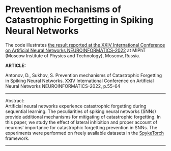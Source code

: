 # __Prevention mechanisms of Catastrophic Forgetting in Spiking Neural Networks__
The code illustrates [the result reported at the XXIV International Conference on Artificial Neural Networks NEUROINFORMATICS-2022](https://www.researchgate.net/publication/368316712_Prevention_mechanisms_of_Catastrophic_Forgetting_in_Spiking_Neural_Networks_in_Russian) at MIPhT (Moscow Institute of Physics and Technology), Moscow, Russia.

__ARTICLE:__     

Antonov, D., Sukhov, S. Prevention mechanisms of Catastrophic Forgetting in Spiking Neural Networks. XXIV International Conference on Artificial Neural Networks NEUROINFORMATICS-2022, p.55-64
***
Abstract:    
Artificial neural networks experience catastrophic forgetting during sequential learning. The peculiarities of spiking neural networks (SNNs) provide additional mechanisms for mitigating of catastrophic forgetting. In this paper, we study the effect of lateral inhibition and proper account of neurons’ importance for catastrophic forgetting prevention in SNNs. The experiments were performed on freely available datasets in the [SpykeTorch](https://github.com/miladmozafari/SpykeTorch) framework.
***

